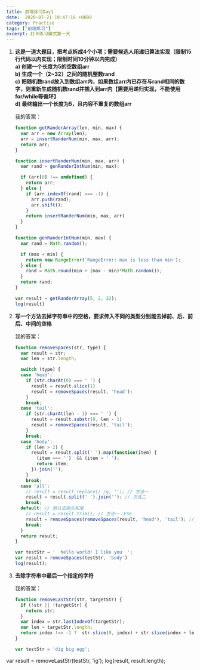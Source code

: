 ```yaml
---
title: 前端练习Day1
date:  2020-07-21 19:47:16 +0800
category: Practise
tags: ["前端练习"]
excerpt: 打卡练习模式第一天
---
```




1. **这是一道大题目，把考点拆成4个小项；需要候选人用递归算法实现（限制15行代码以内实现；限制时间10分钟以内完成）**<br />
   **a)  创建一个长度为5的空数组arr**<br />
   **b)  生成一个（2~32）之间的随机整数rand**<br />
   **c)  把随机数rand放入到数组arr内，如果数组arr内已存在与rand相同的数字，则重新生成随机数rand并插入到arr内【需要用递归实现，不能使用for/while等循环】**<br />
   **d)  最终输出一个长度为5，且内容不重复的数组arr**

   我的答案：

   ```js
   function getRanderArray(len, min, max) {
     var arr = new Array(len);
     arr = insertRanderNum(min, max, arr);
     return arr;
   }
   
   function insertRanderNum(min, max, arr) {
     var rand = genRanderIntNum(min, max);
   
     if (arr[0] !== undefined) {
       return arr;
     } else {
       if (arr.indexOf(rand) === -1) {
         arr.push(rand);
         arr.shift();
       }
       return insertRanderNum(min, max, arr)
     }
   }
   
   function genRanderIntNum(min, max) {
     var rand = Math.random();
   
     if (max < min) {
       return new RangeError('RangeError: max is less than min');
     } else {
       rand = Math.round(min + (max - min)*Math.random());
     }
     return rand;
   }
   
   var result = getRanderArray(5, 2, 32);
   log(result)
   ```

2. **写一个方法去掉字符串中的空格，要求传入不同的类型分别能去掉前、后、前后、中间的空格**

   我的答案：

   ```js
   function removeSpaces(str, type) {
     var result = str;
     var len = str.length;
   
     switch (type) {
     case 'head':
       if (str.charAt(0) === ' ') {
         result = result.slice(1)
         result = removeSpaces(result, 'head');
       }
       break;
     case 'tail':
       if (str.charAt(len - 1) === ' ') {
         result = result.substr(0, len - 1)
         result = removeSpaces(result, 'tail');
       }
       break;
     case 'body':
       if (len > 2) {
         result = result.split(' ').map(function(item) {
           (item === '')  && (item = ' ');
           return item;
         }).join('');
       }
       break;
     case 'all':
       // result = result.replace(/ /g, ''); // 方法一
       result = result.split(' ').join(''); // 方法二
       break;
     default: // 默认去除头和尾
       // result = result.trim(); // 方法一：ES6
       result = removeSpaces(removeSpaces(result, 'head'), 'tail'); // 方法二
       break;
     }
     return result;
   }
   
   var testStr = '  hello world! I like you  ';
   var result = removeSpaces(testStr, 'body')
   log(result);
   ```

3. **去除字符串中最后一个指定的字符**

   我的答案：

   ```js
   function removeLastStr(str, targetStr) {
     if (!str || !targetStr) {
       return str;
     }
     var index = str.lastIndexOf(targetStr);
     var len = targetStr.length;
     return index !== -1 ?  str.slice(0, index) + str.slice(index + len) : str;
   }
   
   var testStr = 'dig big egg';
var result = removeLastStr(testStr, 'ig');
   log(result, result.length);
   ```
   
   

